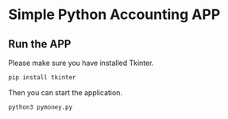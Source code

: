 # Simple Python Accounting APP

## Run the APP
Please make sure you have installed Tkinter.
``` bash
pip install tkinter
```
Then you can start the application.
``` bash
python3 pymoney.py
```
